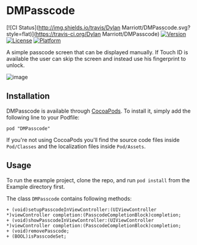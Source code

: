 # DMPasscode

[![CI Status](http://img.shields.io/travis/Dylan Marriott/DMPasscode.svg?style=flat)](https://travis-ci.org/Dylan Marriott/DMPasscode)
[![Version](https://img.shields.io/cocoapods/v/DMPasscode.svg?style=flat)](http://cocoadocs.org/docsets/DMPasscode)
[![License](https://img.shields.io/cocoapods/l/DMPasscode.svg?style=flat)](http://cocoadocs.org/docsets/DMPasscode)
[![Platform](https://img.shields.io/cocoapods/p/DMPasscode.svg?style=flat)](http://cocoadocs.org/docsets/DMPasscode)

A simple passcode screen that can be displayed manually. If Touch ID is available the user can skip the screen and instead use his fingerprint to unlock.

![image](http://46.105.26.1/uploads/passcode.png)

## Installation

DMPasscode is available through [CocoaPods](http://cocoapods.org). To install
it, simply add the following line to your Podfile:

    pod "DMPasscode"
If you're not using CocoaPods you'll find the source code files inside `Pod/Classes` and the localization files inside `Pod/Assets`.

## Usage

To run the example project, clone the repo, and run `pod install` from the Example directory first.

The class `DMPasscode` contains following methods:
	
	+ (void)setupPasscodeInViewController:(UIViewController *)viewController completion:(PasscodeCompletionBlock)completion;
	+ (void)showPasscodeInViewController:(UIViewController *)viewController completion:(PasscodeCompletionBlock)completion;
	+ (void)removePasscode;
	+ (BOOL)isPasscodeSet;
 